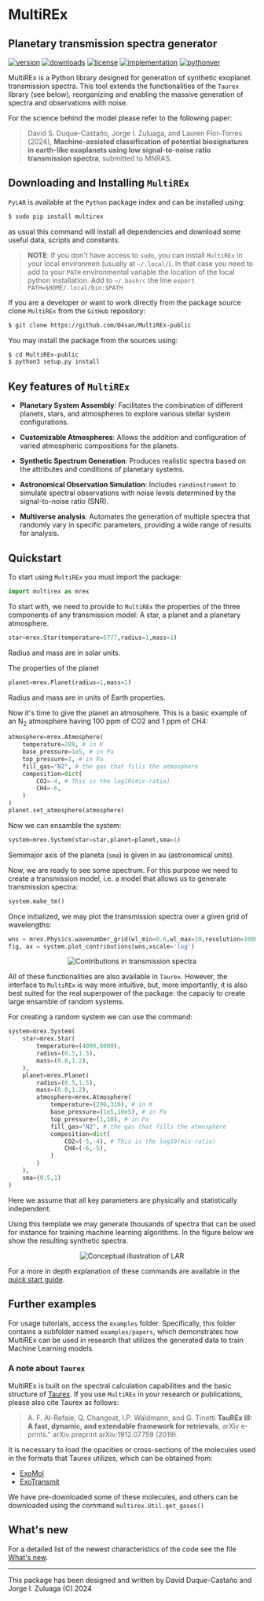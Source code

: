 # MultiREx
## Planetary transmission spectra generator

<!-- This are visual tags that you may add to your package at the beginning with useful information on your package --> 
[![version](https://img.shields.io/pypi/v/multirex?color=blue)](https://pypi.org/project/multirex/)
[![downloads](https://img.shields.io/pypi/dw/multirex)](https://pypi.org/project/multirex/)
[![license](https://img.shields.io/pypi/l/multirex)](https://pypi.org/project/multirex/)
[![implementation](https://img.shields.io/pypi/implementation/multirex)](https://pypi.org/project/multirex/)
[![pythonver](https://img.shields.io/pypi/pyversions/multirex)](https://pypi.org/project/multirex/)
<!-- 
[![arXiv](http://img.shields.io/badge/arXiv-2207.08636-orange.svg?style=flat)](http://arxiv.org/abs/2207.08636)
[![ascl](https://img.shields.io/badge/ascl-2205.016-blue.svg?colorB=262255)](https://ascl.net/2205.016)
-->

MultiREx is a Python library designed for generation of synthetic exoplanet transmission spectra. This tool extends the functionalities of the `Taurex` library (see below), reorganizing and enabling the massive generation of spectra and observations with noise.

For the science behind the model please refer to the following paper:

> David S. Duque-Castaño, Jorge I. Zuluaga, and Lauren Flor-Torres (2024), **Machine-assisted classification of potential biosignatures in earth-like exoplanets using low signal-to-noise ratio transmission spectra**, submitted to MNRAS.

<!--
[Astronomy and Computing 40 (2022) 100623](https://www.sciencedirect.com/science/article/pii/S2213133722000476), [arXiv:2207.08636](https://arxiv.org/abs/2207.08636).
-->

## Downloading and Installing `MultiREx` 

`PyLAR` is available at the `Python` package index and can be installed using:

```bash
$ sudo pip install multirex
```
as usual this command will install all dependencies and download some useful data, scripts and constants.

> **NOTE**: If you don't have access to `sudo`, you can install `MultiREx` in your local environmen (usually at `~/.local/`). In that case you need to add to your `PATH` environmental variable the location of the local python installation. Add to `~/.bashrc` the line `export PATH=$HOME/.local/bin:$PATH`

If you are a developer or want to work directly from the package source clone `MultiREx` from the `GitHub` repository:

```bash
$ git clone https://github.com/D4san/MultiREx-public
```

You may install the package from the sources using:

```bash
$ cd MultiREx-public
$ python3 setup.py install
```

## Key features of `MultiREx`

- **Planetary System Assembly**: Facilitates the combination of different planets, stars, and atmospheres to explore various stellar system configurations.

- **Customizable Atmospheres**: Allows the addition and configuration of varied atmospheric compositions for the planets.

- **Synthetic Spectrum Generation**: Produces realistic spectra based on the attributes and conditions of planetary systems.

- **Astronomical Observation Simulation**: Includes `randinstrument` to simulate spectral observations with noise levels determined by the signal-to-noise ratio (SNR).

- **Multiverse analysis**: Automates the generation of multiple spectra that randomly vary in specific parameters, providing a wide range of results for analysis.

## Quickstart

To start using `MultiREx` you must import the package:

```python
import multirex as mrex
```

To start with, we need to provide to `MultiREx` the properties of the three components of any transmission model: A star, a planet and a planetary atmosphere.


```python
star=mrex.Star(temperature=5777,radius=1,mass=1)
```

Radius and mass are in solar units.

The properties of the planet
```python
planet=mrex.Planet(radius=1,mass=1)
```

Radius and mass are in units of Earth properties. 

Now it's time to give the planet an atmosphere. This is a basic example of an N$_2$ atmosphere having 100 ppm of CO2 and 1 ppm of CH4:

```python
atmosphere=mrex.Atmosphere(
    temperature=288, # in K
    base_pressure=1e5, # in Pa
    top_pressure=1, # in Pa
    fill_gas="N2", # the gas that fills the atmosphere
    composition=dict(
        CO2=-4, # This is the log10(mix-ratio)
        CH4=-6,
    )
)
planet.set_atmosphere(atmosphere)
```

Now we can ensamble the system:

```python
system=mrex.System(star=star,planet=planet,sma=1)
```

Semimajor axis of the planeta (`sma`) is given in au (astronomical units).

Now, we are ready to see some spectrum. For this purpose we need to create a transmission model, i.e. a model that allows us to generate transmission spectra:

```python
system.make_tm()
```

Once initialized, we may plot the transmission spectra over a given grid of wavelengths:

```python
wns = mrex.Physics.wavenumber_grid(wl_min=0.6,wl_max=10,resolution=1000)
fig, ax = system.plot_contributions(wns,xscale='log')
```

<p align="center"><img src="https://github.com/seap-udea/MultiREx-public/blob/main/examples/resources/contributions-transmission-spectrum.png?raw=true" alt="Contributions in transmission spectra"/></p>

All of these functionalities are also available in `Taurex`. However, the interface to `MultiREx` is way more intuitive, but, more importantly, it is also best suited for the real superpower of the package: the capaciy to create large ensamble of random systems. 

For creating a random system we can use the command:

```python
system=mrex.System(
    star=mrex.Star(
        temperature=(4000,6000),
        radius=(0.5,1.5),
        mass=(0.8,1.2),
    ),
    planet=mrex.Planet(
        radius=(0.5,1.5),
        mass=(0.8,1.2),
        atmosphere=mrex.Atmosphere(
            temperature=(290,310), # in K
            base_pressure=(1e5,10e5), # in Pa
            top_pressure=(1,10), # in Pa
            fill_gas="N2", # the gas that fills the atmosphere
            composition=dict(
                CO2=(-5,-4), # This is the log10(mix-ratio)
                CH4=(-6,-5),
            )
        )
    ),
    sma=(0.5,1)
)
```

Here we assume that all key parameters are physically and statistically independent.

Using this template we may generate thousands of spectra that can be used for instance for training machine learning algorithms. In the figure below we show the resulting synthetic spectra.

<p align="center"><img src="https://github.com/seap-udea/MultiREx-public/blob/main/examples/resources/synthetic-transmission-spectra.png?raw=true" alt="Conceptual illustration of LAR"/></p>

For a more in depth explanation of these commands are available in the [quick start guide]().

## Further examples

For usage tutorials, access the `examples` folder. Specifically, this folder contains a subfolder named `examples/papers`, which demonstrates how MultiREx can be used in research that utilizes the generated data to train Machine Learning models.

### A note about `Taurex`

MultiREx is built on the spectral calculation capabilities and the basic structure of [Taurex](https://taurex3-public.readthedocs.io/en/latest/index.html). If you use `MultiREx` in your research or publications, please also cite Taurex as follows:

> A. F. Al-Refaie, Q. Changeat, I.P. Waldmann, and G. Tinetti **TauREx III: A fast, dynamic, and extendable framework for retrievals**,  arXiv e-prints." arXiv preprint arXiv:1912.07759 (2019).

It is necessary to load the opacities or cross-sections of the molecules used in the formats that Taurex utilizes, which can be obtained from:
- [ExoMol](https://www.exomol.com/data/search/)
- [ExoTransmit](https://github.com/elizakempton/Exo_Transmit/tree/master/Opac)

We have pre-downloaded some of these molecules, and others can be downloaded using the command `multirex.Util.get_gases()`

## What's new

For a detailed list of the newest characteristics of the code see the file [What's new](https://github.com/D4san/MultiREx-public/blob/master/WHATSNEW.md).

------------

This package has been designed and written by David Duque-Castaño and Jorge I. Zuluaga (C) 2024
